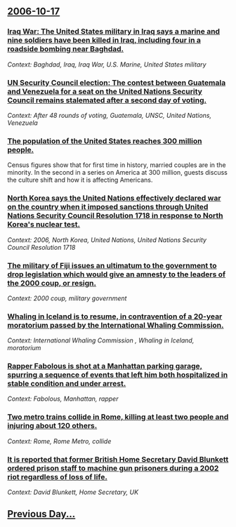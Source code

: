 ## [2006-10-17](/news/2006/10/17/index.md)

### [ Iraq War: The United States military in Iraq says a marine and nine soldiers have been killed in Iraq, including four in a roadside bombing near Baghdad. ](/news/2006/10/17/iraq-war-the-united-states-military-in-iraq-says-a-marine-and-nine-soldiers-have-been-killed-in-iraq-including-four-in-a-roadside-bombing.md)
_Context: Baghdad, Iraq, Iraq War, U.S. Marine, United States military_

### [ UN Security Council election: The contest between Guatemala and Venezuela for a seat on the United Nations Security Council remains stalemated after a second day of voting. ](/news/2006/10/17/un-security-council-election-the-contest-between-guatemala-and-venezuela-for-a-seat-on-the-united-nations-security-council-remains-stalema.md)
_Context: After 48 rounds of voting, Guatemala, UNSC, United Nations, Venezuela_

### [ The population of the United States reaches 300 million people. ](/news/2006/10/17/the-population-of-the-united-states-reaches-300-million-people.md)
Census figures show that for first time in history, married couples are in the minority. In the second in a series on America at 300 million, guests discuss the culture shift and how it is affecting Americans.

### [ North Korea says the United Nations effectively declared war on the country when it imposed sanctions through United Nations Security Council Resolution 1718 in response to North Korea's nuclear test. ](/news/2006/10/17/north-korea-says-the-united-nations-effectively-declared-war-on-the-country-when-it-imposed-sanctions-through-united-nations-security-counc.md)
_Context: 2006, North Korea, United Nations, United Nations Security Council Resolution 1718_

### [ The military of Fiji issues an ultimatum to the government to drop legislation which would give an amnesty to the leaders of the 2000 coup, or resign. ](/news/2006/10/17/the-military-of-fiji-issues-an-ultimatum-to-the-government-to-drop-legislation-which-would-give-an-amnesty-to-the-leaders-of-the-2000-coup.md)
_Context: 2000 coup, military government_

### [ Whaling in Iceland is to resume, in contravention of a 20-year moratorium passed by the International Whaling Commission. ](/news/2006/10/17/whaling-in-iceland-is-to-resume-in-contravention-of-a-20-year-moratorium-passed-by-the-international-whaling-commission.md)
_Context: International Whaling Commission , Whaling in Iceland, moratorium_

### [ Rapper Fabolous is shot at a Manhattan parking garage, spurring a sequence of events that left him both hospitalized in stable condition and under arrest.](/news/2006/10/17/rapper-fabolous-is-shot-at-a-manhattan-parking-garage-spurring-a-sequence-of-events-that-left-him-both-hospitalized-in-stable-condition-an.md)
_Context: Fabolous, Manhattan, rapper_

### [ Two metro trains collide in Rome, killing at least two people and injuring about 120 others. ](/news/2006/10/17/two-metro-trains-collide-in-rome-killing-at-least-two-people-and-injuring-about-120-others.md)
_Context: Rome, Rome Metro, collide_

### [ It is reported that former British Home Secretary David Blunkett ordered prison staff to machine gun prisoners during a 2002 riot regardless of loss of life. ](/news/2006/10/17/it-is-reported-that-former-british-home-secretary-david-blunkett-ordered-prison-staff-to-machine-gun-prisoners-during-a-2002-riot-regardles.md)
_Context: David Blunkett, Home Secretary, UK_

## [Previous Day...](/news/2006/10/16/index.md)

